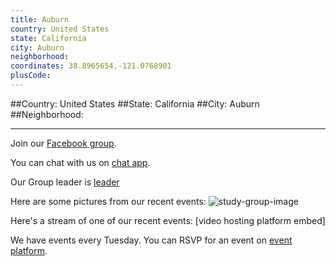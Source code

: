 ```yaml
---
title: Auburn
country: United States
state: California
city: Auburn
neighborhood: 
coordinates: 38.8965654,-121.0768901
plusCode:
---
```


##Country: United States
##State: California
##City: Auburn
##Neighborhood: 
*****
Join our [Facebook group](https://www.facebook.com/groups/341554859527680/).

You can chat with us on [chat app]().

Our Group leader is [leader]()

Here are some pictures from our recent events:
![study-group-image]()

Here's a stream of one of our recent events:
[video hosting platform embed]

We have events every Tuesday. You can RSVP for an event on [event platform]().

